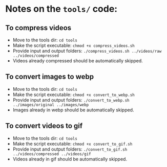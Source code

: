 # Notes on the `tools/` code:

## To compress videos

- Move to the tools dir:
  `cd tools`
- Make the script executable: `chmod +x compress_videos.sh`
- Provide input and output folders: `./compress_videos.sh ../videos/raw ../videos/compressed`
- Videos already compressed should be automatically skipped.

## To convert images to webp

- Move to the tools dir:
  `cd tools`
- Make the script executable: `chmod +x convert_to_webp.sh`
- Provide input and output folders: `./convert_to_webp.sh ../images/original ../images/webp`
- Images already in webp should be automatically skipped.

## To convert videos to gif

- Move to the tools dir:
  `cd tools`
- Make the script executable: `chmod +x convert_to_gif.sh`
- Provide input and output folders: `./convert_to_gif.sh ../videos/compressed ../videos/gif`
- Videos already in gif should be automatically skipped.
